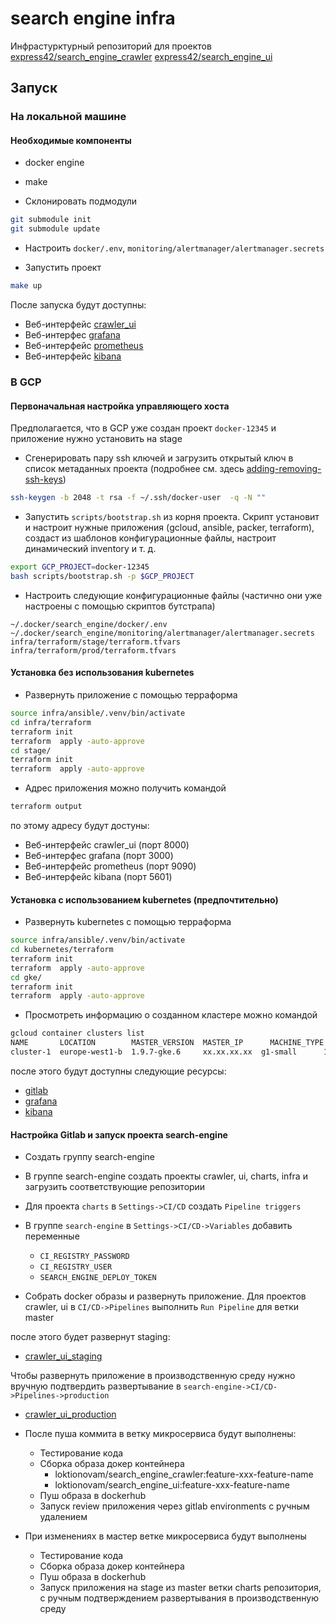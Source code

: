 # search engine infra

Инфрастурктурный репозиторий для проектов [express42/search_engine_crawler](https://github.com/express42/search_engine_crawler) [express42/search_engine_ui](https://github.com/express42/search_engine_ui)

## Запуск

### На локальной машине

#### Необходимые компоненты

- docker engine
- make

- Склонировать подмодули

```bash
git submodule init
git submodule update
```

- Настроить `docker/.env`, `monitoring/alertmanager/alertmanager.secrets`

- Запустить проект

```bash
make up
```

После запуска будут доступны:

- Веб-интерфейс [crawler_ui](http://localhost:8000)
- Веб-интерфес [grafana](http://localhost:3000)
- Веб-интерфейс [prometheus](http://localhost:9090)
- Веб-интерфейс [kibana](http://localhost:5601)


### В GCP

#### Первоначальная настройка управляющего хоста

Предполагается, что в GCP уже создан проект `docker-12345` и приложение нужно установить на stage

- Сгенерировать пару ssh ключей и загрузить открытый ключ в список метаданных проекта (подробнее см. здесь [adding-removing-ssh-keys](https://cloud.google.com/compute/docs/instances/adding-removing-ssh-keys))

```bash
ssh-keygen -b 2048 -t rsa -f ~/.ssh/docker-user  -q -N ""
```

- Запустить `scripts/bootstrap.sh` из корня проекта. Скрипт установит и настроит нужные приложения (gcloud, ansible, packer, terraform), создаст из шаблонов конфигурационные файлы, настроит динамический inventory  и т. д.

```bash
export GCP_PROJECT=docker-12345
bash scripts/bootstrap.sh -p $GCP_PROJECT
```

- Настроить следующие конфигурационные файлы (частично они уже настроены с помощью скриптов бутстрапа)

```
~/.docker/search_engine/docker/.env
~/.docker/search_engine/monitoring/alertmanager/alertmanager.secrets
infra/terraform/stage/terraform.tfvars
infra/terraform/prod/terraform.tfvars
```

#### Установка без использования kubernetes

- Развернуть приложение с помощью терраформа

```bash
source infra/ansible/.venv/bin/activate
cd infra/terraform
terraform init
terraform  apply -auto-approve
cd stage/
terraform init
terraform  apply -auto-approve
```

- Адрес приложения можно получить командой

```bash
terraform output
```

по этому адресу будут достуны:

- Веб-интерфейс crawler_ui (порт 8000)
- Веб-интерфес grafana (порт 3000)
- Веб-интерфейс prometheus (порт 9090)
- Веб-интерфейс kibana (порт 5601)

#### Установка с использованием kubernetes (предпочтительно)

- Развернуть kubernetes с помощью терраформа

```bash
source infra/ansible/.venv/bin/activate
cd kubernetes/terraform
terraform init
terraform  apply -auto-approve
cd gke/
terraform init
terraform  apply -auto-approve
```

- Просмотреть информацию о созданном кластере можно командой

```bash
gcloud container clusters list
NAME       LOCATION        MASTER_VERSION  MASTER_IP      MACHINE_TYPE  NODE_VERSION  NUM_NODES  STATUS
cluster-1  europe-west1-b  1.9.7-gke.6     xx.xx.xx.xx  g1-small      1.9.7-gke.6   4          RUNNING
```

после этого будут доступны следующие ресурсы:

- [gitlab](https://gitlab.loktionovam.com)
- [grafana](https://grafana.loktionovam.com)
- [kibana](https://kibana.loktionovam.com)

#### Настройка Gitlab и запуск проекта search-engine

- Создать группу search-engine

- В группе search-engine создать проекты crawler, ui, charts, infra и загрузить соответствующие репозитории

- Для проекта `charts` в `Settings->CI/CD` создать `Pipeline triggers`

- В группе `search-engine` в `Settings->CI/CD->Variables` добавить переменные
  - `CI_REGISTRY_PASSWORD`
  - `CI_REGISTRY_USER`
  - `SEARCH_ENGINE_DEPLOY_TOKEN`

- Собрать docker образы и развернуть приложение. Для проектов crawler, ui в `CI/CD->Pipelines` выполнить `Run Pipeline` для ветки master

после этого будет развернут staging:

- [crawler_ui_staging](http://search-engine.loktionovam.com)

Чтобы развернуть приложение в производственную среду нужно вручную подтвердить развертывание в `search-engine->CI/CD->Pipelines->production`

- [crawler_ui_production](http://search-engine.loktionovam.com)

- После пуша коммита в ветку микросервиса будут выполнены:
  - Тестирование кода
  - Сборка образа докер контейнера
    - loktionovam/search_engine_crawler:feature-xxx-feature-name
    - loktionovam/search_engine_ui:feature-xxx-feature-name
  - Пуш образа в dockerhub
  - Запуск review приложения через gitlab environments с ручным удалением
- При изменениях в мастер ветке микросервиса будут выполнены
  - Тестирование кода
  - Сборка образа докер контейнера
  - Пуш образа в dockerhub
  - Запуск приложения на stage из master ветки charts репозитория, с ручным подтверждением развертывания в производственную среду
